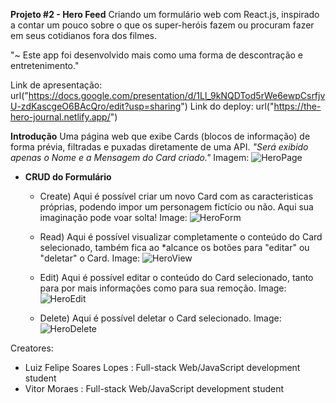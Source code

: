**Projeto #2 - Hero Feed**
	Criando um formulário web com React.js, inspirado a contar um pouco sobre o que os super-heróis fazem ou procuram fazer em seus cotidianos fora dos filmes.
	
"~ Este app foi desenvolvido mais como uma forma de descontração e entretenimento."

Link de apresentação: url("https://docs.google.com/presentation/d/1Ll_9kNQDTod5rWe6ewpCsrfjvU-zdKascgeO6BAcQro/edit?usp=sharing")
Link do deploy: url("https://the-hero-journal.netlify.app/")

**Introdução**
	Uma página web que exibe Cards (blocos de informação) de forma prévia, filtradas e puxadas diretamente de uma API. *"Será exibido apenas o Nome e a Mensagem do Card criado."*
	Imagem: ![HeroPage](https://user-images.githubusercontent.com/106980470/203888422-e60df1cf-8b79-4a12-9e22-ccb7e85fc37f.png)


- **CRUD do Formulário**
	- Create) Aqui é possível criar um novo Card com as caracteristicas próprias, podendo impor um personagem fictício ou não. Aqui sua imaginação pode voar solta!
	Image: ![HeroForm](https://user-images.githubusercontent.com/106980470/203888490-393d83ab-8f8a-4d54-b55b-2dbe9c7a3a86.png)

	
	- Read) Aqui é possível visualizar completamente o conteúdo do Card selecionado, também fica ao *alcance os botões para "editar" ou "deletar" o Card.
	Image: ![HeroView](https://user-images.githubusercontent.com/106980470/203888501-591a997b-cba8-49c7-9d5e-75047938815b.png)


	- Edit) Aqui é possível editar o conteúdo do Card selecionado, tanto para por mais informações como para sua remoção.
	Image: ![HeroEdit](https://user-images.githubusercontent.com/106980470/203888509-00621877-4e04-446b-8860-9e8795be696c.png)


	- Delete) Aqui é possível deletar o Card selecionado.
	Image: ![HeroDelete](https://user-images.githubusercontent.com/106980470/203888627-65deb2f7-707a-4bc4-b590-8f20e60c8f51.png)

	
  
  
  
Creatores:
- Luiz Felipe Soares Lopes : Full-stack Web/JavaScript development student
- Vitor Moraes : Full-stack Web/JavaScript development student

